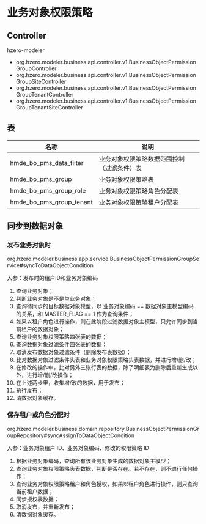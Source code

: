 # 业务对象权限策略

## Controller

hzero-modeler

* org.hzero.modeler.business.api.controller.v1.BusinessObjectPermissionGroupController
* org.hzero.modeler.business.api.controller.v1.BusinessObjectPermissionGroupSiteController
* org.hzero.modeler.business.api.controller.v1.BusinessObjectPermissionGroupTenantController
* org.hzero.modeler.business.api.controller.v1.BusinessObjectPermissionGroupTenantSiteController

## 表

| 名称                     | 说明                                       |
| ------------------------ | ------------------------------------------ |
| hmde_bo_pms_data_filter  | 业务对象权限策略数据范围控制（过滤条件）表 |
| hmde_bo_pms_group        | 业务对象权限策略表                         |
| hmde_bo_pms_group_role   | 业务对象权限策略角色分配表                 |
| hmde_bo_pms_group_tenant | 业务对象权限策略租户分配表                 |

## 同步到数据对象

### 发布业务对象时

org.hzero.modeler.business.app.service.BusinessObjectPermissionGroupService#syncToDataObjectCondition

入参：发布时的租户ID和业务对象编码

1. 查询业务对象；
2. 判断业务对象是不是单业务对象；
3. 查询待同步的目标数据对象模型，以 业务对象编码 == 数据对象主模型编码 的关系，和 MASTER_FLAG == 1 作为查询条件；
4. 如果以租户角色进行操作，则在此阶段过滤数据对象主模型，只允许同步到当前租户的数据对象；
5. 查询业务对象权限策略四张表的数据；
6. 查询数据对象过滤条件四张表的数据；
7. 取消发布数据对象过滤条件（删除发布表数据）；
8. 比对数据对象过滤条件头表和业务对象权限策略头表数据，并进行增/删/改；
9. 在修改的操作中，比对另外三张行表的数据，除了明细表为删除后重新生成以外，进行增/删/改操作；
10. 在上述两步里，收集增/改的数据，用于发布；
11. 执行发布；
12. 清数据对象缓存。

### 保存租户或角色分配时

org.hzero.modeler.business.domain.repository.BusinessObjectPermissionGroupRepository#syncAssignToDataObjectCondition

入参：业务对象租户 ID、业务对象编码、修改的权限策略 ID

1. 根据业务对象编码，查询所有该业务对象生成的数据对象主模型；
2. 查询业务对象权限策略头表数据，判断是否存在。若不存在，则不进行任何操作；
3. 查询业务对象权限策略租户和角色授权，如果以租户角色进行操作，则只查询当前租户数据；
4. 同步授权表数据；
5. 取消发布，并重新发布；
6. 清数据对象缓存。
